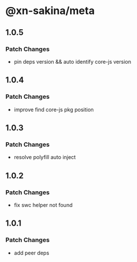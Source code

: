 # @xn-sakina/meta

## 1.0.5

### Patch Changes

- pin deps version && auto identify core-js version

## 1.0.4

### Patch Changes

- improve find core-js pkg position

## 1.0.3

### Patch Changes

- resolve polyfill auto inject

## 1.0.2

### Patch Changes

- fix swc helper not found

## 1.0.1

### Patch Changes

- add peer deps

